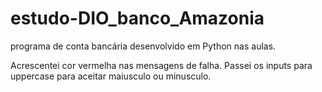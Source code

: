 # estudo-DIO_banco_Amazonia

programa de conta bancária desenvolvido em Python nas aulas.

Acrescentei cor vermelha nas mensagens de falha. 
Passei os inputs para uppercase para aceitar maiusculo ou minusculo.
